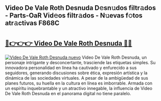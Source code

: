 ## Video De Vale Roth Desnuda D𝚎sn𝚞dos filtr𝚊dos - Parts-OaR Vid𝚎os filtr𝚊dos - N𝚞evas f𝚘tos atr𝚊ctivas F868C

# <h2><a href="http://mba34k.tromn.icu/?c=Video+De+Vale+Roth+Desnuda">🔗👉👉👉 Video De Vale Roth Desnuda 🔗🔗</a></h2>

[![Video De Vale Roth Desnuda nuevo](https://i.imgur.com/pEAQMta.gif)](http://mba34k.tromn.icu/?c=Video+De+Vale+Roth+Desnuda)
Video De Vale Roth Desnuda, un personaje intrigante y desconcertante, trasciende las etiquetas simples. Su innovadora personalidad en línea ha cautivado y enfurecido a sus seguidores, generando discusiones sobre ética, expresión artística y la dinámica de las sociedades virtuales. A pesar de la ambigüedad de sus planes futuros, su huella en la cultura en línea es imborrable. Armada con un espíritu inquebrantable y un atractivo innegable, la influencia de Video De Vale Roth Desnuda en el panorama digital no tiene paralelo.
